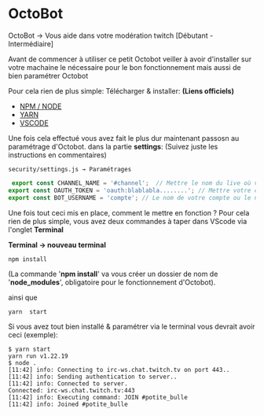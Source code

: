 # OctoBot
OctoBot → Vous aide dans votre modération twitch [Débutant - Intermédiaire]



Avant de commencer à utiliser ce petit Octobot veiller à avoir d'installer sur votre machaine le nécessaire pour le bon fonctionnement mais aussi de bien paramétrer Octobot

Pour cela rien de plus simple:
Télécharger & installer: **(Liens officiels)**
- [NPM / NODE](https://nodejs.org/en/download/) 
- [YARN](https://chore-update--yarnpkg.netlify.app/fr/docs/install)
- [VSCODE](https://code.visualstudio.com/download)

Une fois cela effectué vous avez fait le plus dur maintenant passosn au paramétrage d'Octobot.
dans la partie **settings**: (Suivez juste les instructions en commentaires)

```
security/settings.js → Paramétrages
 ```

```js
 export const CHANNEL_NAME = '#channel';  // Mettre le nom du live où vous êtes modératrices ou diffuseurs exemple '#lepetitcompte'
export const OAUTH_TOKEN = 'oauth:blablabla........'; // Mettre votre clé OAUTH générer grâce à → 'https://twitchapps.com/tmi/' 
export const BOT_USERNAME = 'compte'; // Le nom de votre compte ou le nom de compte que vous souhaitez utiliser pour la modération et assurez-vous d'avoir mis les droits de modérations sur siel-ci.
```
Une fois tout ceci mis en place, comment le mettre en fonction ? 
Pour cela rien de plus simple, vous avez deux commandes à taper dans VScode via l'onglet **Terminal**

**Terminal → nouveau terminal**

``` 
npm install
```
(La commande '**npm install**' va vous créer un dossier de nom de '**node_modules**', obligatoire pour le fonctionnement d'Octobot).

ainsi que 
```
yarn  start
```
Si vous avez tout bien installé & paramétrer via le terminal vous devrait avoir ceci (exemple):

```
$ yarn start
yarn run v1.22.19
$ node .
[11:42] info: Connecting to irc-ws.chat.twitch.tv on port 443..
[11:42] info: Sending authentication to server..
[11:42] info: Connected to server.
Connected: irc-ws.chat.twitch.tv:443
[11:42] info: Executing command: JOIN #potite_bulle
[11:42] info: Joined #potite_bulle
```
